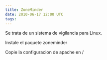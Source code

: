 ```yaml
---
title: ZoneMinder
date: 2010-06-17 12:00 UTC
tags:
---
```

Se trata de un sistema de vigilancia para Linux.

Instale el paquete zoneminder

Copie la configuracion de apache en /
